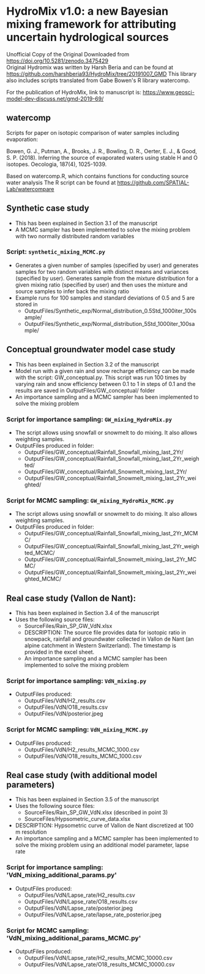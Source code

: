# HydroMix v1.0: a new Bayesian mixing framework for attributing uncertain hydrological sources 
Unofficial Copy of the Original Downloaded from https://doi.org/10.5281/zenodo.3475429 <br>
Original Hydromix was written by Harsh Beria and can be found at https://github.com/harshberia93/HydroMix/tree/20191007_GMD
This library also includes scripts translated from Gabe Bowen's R library watercomp.

For the publication of HydroMix, link to manuscript is:
https://www.geosci-model-dev-discuss.net/gmd-2019-69/

## watercomp
Scripts for paper on isotopic comparison of water samples including evaporation:

Bowen, G. J., Putman, A., Brooks, J. R., Bowling, D. R., Oerter, E. J., & Good, S. P. (2018). Inferring the source of evaporated waters using stable H and O isotopes. Oecologia, 187(4), 1025-1039.

Based on watercomp.R, which contains functions for conducting source water analysis
The R script can be found at https://github.com/SPATIAL-Lab/watercompare 

## Synthetic case study
* This has been explained in Section 3.1 of the manuscript
* A MCMC sampler has been implemented to solve the mixing problem with two normally distributed random variables
### Script: `synthetic_mixing_MCMC.py`
* Generates a given number of samples (specified by user) and generates samples for two random variables with distinct means and variances (specified by user). Generates sample from the mixture distribution for a given mixing ratio (specified by user) and then uses the mixture and source samples to infer back the mixing ratio
* Example runs for 100 samples and standard deviations of 0.5 and 5 are stored in 
  * OutputFiles/Synthetic_exp/Normal_distribution_0.5Std_1000iter_100sample/
  * OutputFiles/Synthetic_exp/Normal_distribution_5Std_1000iter_100sample/
## Conceptual groundwater model case study
* This has been explained in Section 3.2 of the manuscript
* Model run with a given rain and snow recharge efficiency can be made with the script: GW_conceptual.py. This script was run 100 times by varying rain and snow efficiency between 0.1 to 1 in steps of 0.1 and the results are saved in OutputFiles/GW_conceptual/ folder
* An importance sampling and a MCMC sampler has been implemented to solve the mixing problem
### Script for importance sampling: `GW_mixing_HydroMix.py`
* The script allows using snowfall or snowmelt to do mixing. It also allows weighting samples.
* OutputFiles produced in folder:
   * OutputFiles/GW_conceptual/Rainfall_Snowfall_mixing_last_2Yr/
   * OutputFiles/GW_conceptual/Rainfall_Snowfall_mixing_last_2Yr_weighted/
   * OutputFiles/GW_conceptual/Rainfall_Snowmelt_mixing_last_2Yr/
   * OutputFiles/GW_conceptual/Rainfall_Snowmelt_mixing_last_2Yr_weighted/
### Script for MCMC sampling: `GW_mixing_HydroMix_MCMC.py`
* The script allows using snowfall or snowmelt to do mixing. It also allows weighting samples.
* OutputFiles produced in folder:
   * OutputFiles/GW_conceptual/Rainfall_Snowfall_mixing_last_2Yr_MCMC/
   * OutputFiles/GW_conceptual/Rainfall_Snowfall_mixing_last_2Yr_weighted_MCMC/
   * OutputFiles/GW_conceptual/Rainfall_Snowmelt_mixing_last_2Yr_MCMC/
   * OutputFiles/GW_conceptual/Rainfall_Snowmelt_mixing_last_2Yr_weighted_MCMC/

## Real case study (Vallon de Nant):
* This has been explained in Section 3.4 of the manuscript
* Uses the following source files:
   * SourceFiles/Rain_SP_GW_VdN.xlsx
   * DESCRIPTION: The source file provides data for isotopic ratio in snowpack, rainfall and groundwater collected in Vallon de Nant (an alpine catchment in Western Switzerland). The timestamp is provided in the excel sheet.
   * An importance sampling and a MCMC sampler has been implemented to solve the mixing problem
### Script for importance sampling: `VdN_mixing.py`
* OutputFiles produced:
   * OutputFiles/VdN/H2_results.csv
   * OutputFiles/VdN/O18_results.csv
   * OutputFiles/VdN/posterior.jpeg
### Script for MCMC sampling: `VdN_mixing_MCMC.py`
* OutputFiles produced:
   * OutputFiles/VdN/H2_results_MCMC_1000.csv
   * OutputFiles/VdN/O18_results_MCMC_1000.csv
## Real case study (with additional model parameters)
* This has been explained in Section 3.5 of the manuscript
* Uses the following source files:
   * SourceFiles/Rain_SP_GW_VdN.xlsx (described in point 3)
   * SourceFiles/Hypsometric_curve_data.xlsx
* DESCRIPTION: Hypsometric curve of Vallon de Nant discretized at 100 m resolution
* An importance sampling and a MCMC sampler has been implemented to solve the mixing problem using an additional model parameter, lapse rate
### Script for importance sampling: 'VdN_mixing_additional_params.py'
* OutputFiles produced:
  * OutputFiles/VdN/Lapse_rate/H2_results.csv
  * OutputFiles/VdN/Lapse_rate/O18_results.csv
  * OutputFiles/VdN/Lapse_rate/posterior.jpeg
  * OutputFiles/VdN/Lapse_rate/lapse_rate_posterior.jpeg
### Script for MCMC sampling: 'VdN_mixing_additional_params_MCMC.py'
* OutputFiles produced:
  * OutputFiles/VdN/Lapse_rate/H2_results_MCMC_10000.csv
  * OutputFiles/VdN/Lapse_rate/O18_results_MCMC_10000.csv
